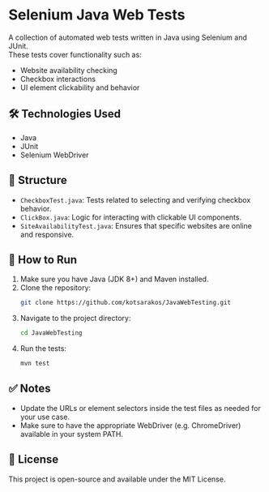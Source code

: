 # Selenium Java Web Tests

A collection of automated web tests written in Java using Selenium and JUnit.  
These tests cover functionality such as:

- Website availability checking
- Checkbox interactions
- UI element clickability and behavior

## 🛠 Technologies Used

- Java
- JUnit
- Selenium WebDriver

## 📁 Structure

- `CheckboxTest.java`: Tests related to selecting and verifying checkbox behavior.
- `ClickBox.java`: Logic for interacting with clickable UI components.
- `SiteAvailabilityTest.java`: Ensures that specific websites are online and responsive.

## 🚀 How to Run

1. Make sure you have Java (JDK 8+) and Maven installed.
2. Clone the repository:
   ```bash
   git clone https://github.com/kotsarakos/JavaWebTesting.git
   ```
3. Navigate to the project directory:
   ```bash
   cd JavaWebTesting
   ```
4. Run the tests:
   ```bash
   mvn test
   ```

## ✅ Notes

- Update the URLs or element selectors inside the test files as needed for your use case.
- Make sure to have the appropriate WebDriver (e.g. ChromeDriver) available in your system PATH.

## 📄 License

This project is open-source and available under the MIT License.

